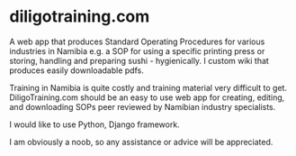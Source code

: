 # diligotraining.com
A web app that produces Standard Operating Procedures for various industries in Namibia e.g. a SOP for using a specific printing press or storing, handling and 
preparing sushi - hygienically. I custom wiki that produces easily downloadable pdfs.

Training in Namibia is quite costly and training material very difficult to get. DiligoTraining.com should be an easy to use web app for creating, editing,
and downloading SOPs peer reviewed by Namibian industry specialists. 

I would like to use Python, Django framework. 

I am obviously a noob, so any assistance or advice will be appreciated.

